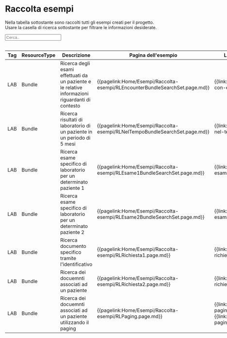 <html>
  <head>
    <script src="https://ajax.googleapis.com/ajax/libs/jquery/3.6.0/jquery.min.js"></script>
    <script>
      $(document).ready(function () {
        $("#myInput").on("keyup", function () {
          var value = $(this).val().toLowerCase();
          $("#myTable tr").filter(function () {
            $(this).toggle($(this).text().toLowerCase().indexOf(value) > -1);
          });
        });
      });
    </script>
  </head>
  <body>
    <h1>Raccolta esempi</h1>
    <div>
      <p>
        Nella tabella sottostante sono raccolti tutti gli esempi creati per il progetto.
        <br />
        Usare la casella di ricerca sottostante per filtrare le informazioni
        desiderate.
      </p>
      <input id="myInput" type="text" placeholder="Cerca.." />
    </div>
    <br/>
    <table style="width: fit-content">
  <thead>
    <tr>
      <th>Tag</th>
      <th>ResourceType</th>
      <th>Descrizione</th>
      <th>Pagina dell'esempio</th>
      <th>Link Simplifier</th>
    </tr>
  </thead>
  <tbody id="myTable">
    <tr>
      <td>LAB</td>
      <td>Bundle</td>
      <td>Ricerca degli esami effettuati da un paziente e le relative informazioni riguardanti di contesto</td>
      <td>{{pagelink:Home/Esempi/Raccolta-esempi/RLEncounterBundleSearchSet.page.md}}</td>
      <td>{{link:Bundle/esempio-con-encounter}}</td>
    </tr>
    <tr>
      <td>LAB</td>
      <td>Bundle</td>
      <td>Ricerca risultati di laboratorio di un paziente in un periodo di 5 mesi </td>
      <td>{{pagelink:Home/Esempi/Raccolta-esempi/RLNelTempoBundleSearchSet.page.md}}</td>
      <td>{{link:Bundle/esempio-nel-tempo}}</td>
    </tr>
    <tr>
      <td>LAB</td>
      <td>Bundle</td>
      <td>Ricerca esame specifico di laboratorio per un determinato paziente 1</td>
      <td>{{pagelink:Home/Esempi/Raccolta-esempi/RLEsame1BundleSearchSet.page.md}}</td>
      <td>{{link:Bundle/esempio-esame-specifico-1}}</td>
    </tr>
    <tr>
      <td>LAB</td>
      <td>Bundle</td>
      <td>Ricerca esame specifico di laboratorio per un determinato paziente 2</td>
      <td>{{pagelink:Home/Esempi/Raccolta-esempi/RLEsame2BundleSearchSet.page.md}}</td>
      <td>{{link:Bundle/esempio-esame-specifico-2}}</td>
    </tr>
    <tr>
      <td>LAB</td>
      <td>Bundle</td>
      <td>Ricerca documento specifico tramite l'identificativo</td>
      <td>{{pagelink:Home/Esempi/Raccolta-esempi/RLRichiesta1.page.md}}</td>
      <td>{{link:Bundle/esempio-richiesta-1}}</td>
    </tr>
    <tr>
      <td>LAB</td>
      <td>Bundle</td>
      <td>Ricerca dei docuemnti associati ad un paziente</td>
      <td>{{pagelink:Home/Esempi/Raccolta-esempi/RLRichiesta2.page.md}}</td>
      <td>{{link:Bundle/esempio-richiesta-2}}</td>
    </tr>
    <tr>
      <td>LAB</td>
      <td>Bundle</td>
      <td>Ricerca dei docuemnti associati ad un paziente utilizzando il paging</td>
      <td>{{pagelink:Home/Esempi/Raccolta-esempi/RLPaging.page.md}}</td>
      <td>{{link:Bundle/esempio-paging-richiesta-1}} {{link:Bundle/esempio-paging-richiesta-2}}</td>
    </tr>
  </tbody>
</table>
  </body>
</html>
